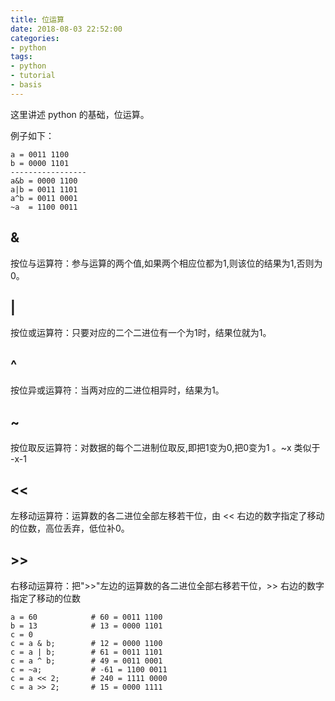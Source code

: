 ```yaml
---
title: 位运算
date: 2018-08-03 22:52:00
categories:
- python
tags:
- python
- tutorial
- basis
---
```

这里讲述 python 的基础，位运算。
<!-- more -->
例子如下：
	
	a = 0011 1100
	b = 0000 1101
	-----------------
	a&b = 0000 1100
	a|b = 0011 1101
	a^b = 0011 0001
	~a  = 1100 0011
	
## &
按位与运算符：参与运算的两个值,如果两个相应位都为1,则该位的结果为1,否则为0。
## |
按位或运算符：只要对应的二个二进位有一个为1时，结果位就为1。
## ^
按位异或运算符：当两对应的二进位相异时，结果为1。
## ~
按位取反运算符：对数据的每个二进制位取反,即把1变为0,把0变为1 。~x 类似于 -x-1
## <<
左移动运算符：运算数的各二进位全部左移若干位，由 << 右边的数字指定了移动的位数，高位丢弃，低位补0。
## >>
右移动运算符：把">>"左边的运算数的各二进位全部右移若干位，>> 右边的数字指定了移动的位数

	a = 60            # 60 = 0011 1100 
	b = 13            # 13 = 0000 1101 
	c = 0
	c = a & b;        # 12 = 0000 1100
	c = a | b;        # 61 = 0011 1101 
	c = a ^ b;        # 49 = 0011 0001
	c = ~a;           # -61 = 1100 0011
	c = a << 2;       # 240 = 1111 0000
	c = a >> 2;       # 15 = 0000 1111


